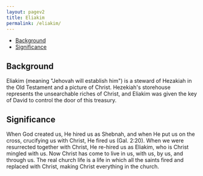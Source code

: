 ```yaml
---
layout: pagev2
title: Eliakim
permalink: /eliakim/
---
```

- [Background](#background)
- [Significance](#significance)

## Background

Eliakim (meaning "Jehovah will establish him") is a steward of Hezakiah in the Old Testament and a picture of Christ. Hezekiah's storehouse represents the unsearchable riches of Christ, and Eliakim was given the key of David to control the door of this treasury.

## Significance

When God created us, He hired us as Shebnah, and when He put us on the cross, crucifying us with Christ, He fired us (Gal. 2:20). When we were resurrected together with Christ, He re-hired us as Eliakim, who is Christ mingled with us. Now Christ has come to live in us, with us, by us, and through us. The real church life is a life in which all the saints fired and replaced with Christ, making Christ everything in the church.


